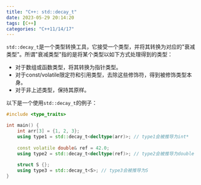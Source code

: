 ```yaml
---
title: "C++: std::decay_t"
date: 2023-05-29 20:14:20
tags: [C++]
categories: "C++11/14/17"
---
```


`std::decay_t`是一个类型转换工具，它接受一个类型，并将其转换为对应的"衰减类型"。所谓"衰减类型"指的是将某个类型以如下方式处理得到的类型：

- 对于数组或函数类型，将其转换为指针类型。
- 对于const/volatile限定符和引用类型，去除这些修饰符，得到被修饰类型本身。
- 对于非上述类型，保持其原样。

以下是一个使用`std::decay_t`的例子：

```c++
#include <type_traits>

int main() {
    int arr[3] = {1, 2, 3};
    using type1 = std::decay_t<decltype(arr)>; // type1会被推导为int*
    
    const volatile double& ref = 42.0;
    using type2 = std::decay_t<decltype(ref)>; // type2会被推导为double
    
    struct S {};
    using type3 = std::decay_t<S>; // type3会被推导为S
}
```